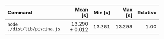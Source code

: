 | Command | Mean [s] | Min [s] | Max [s] | Relative |
|:---|---:|---:|---:|---:|
| `node ./dist/lib/piscina.js` | 13.290 ± 0.012 | 13.281 | 13.298 | 1.00 |
